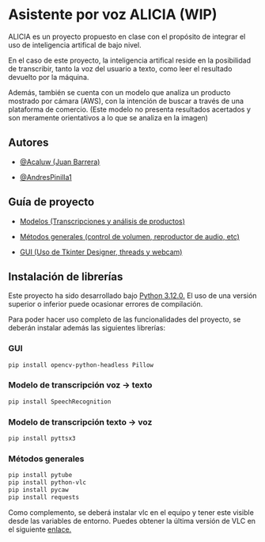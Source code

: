 
# Asistente por voz ALICIA (WIP)

ALICIA es un proyecto propuesto en clase con el propósito de integrar el uso de inteligencia artifical de bajo nivel. 

En el caso de este proyecto, la inteligencia artifical reside en la posibilidad de transcribir, tanto la voz del usuario a texto, como leer el resultado devuelto por la máquina. 

Además, también se cuenta con un modelo que analiza un producto mostrado por cámara (AWS), con la intención de buscar a través de una plataforma de comercio. (Este modelo no presenta resultados acertados y son meramente orientativos a lo que se analiza en la imagen)

## Autores

- [@Acaluw (Juan Barrera)](https://github.com/Acaluw)

- [@AndresPinilla1](https://github.com/AndresPinilla1)
## Guía de proyecto

- [Modelos (Transcripciones y análisis de productos)](https://github.com/Acaluw/ALICIA/tree/main/MODEL)

- [Métodos generales (control de volumen, reproductor de audio, etc)](https://github.com/Acaluw/ALICIA/tree/main/METHODS)

- [GUI (Uso de Tkinter Designer, threads y webcam)](https://github.com/Acaluw/ALICIA/tree/main/CLIENTVIEW)
## Instalación de librerías

Este proyecto ha sido desarrollado bajo [Python 3.12.0.](https://www.python.org/downloads/release/python-3120/) El uso de una versión superior o inferior puede ocasionar errores de compilación.

Para poder hacer uso completo de las funcionalidades del proyecto, se deberán instalar además las siguientes librerías:

### GUI
```bash
pip install opencv-python-headless Pillow
```

### Modelo de transcripción voz -> texto
```bash
pip install SpeechRecognition
```

### Modelo de transcripción texto -> voz
```bash
pip install pyttsx3
```

### Métodos generales
```bash
pip install pytube
pip install python-vlc
pip install pycaw
pip install requests
```

Como complemento, se deberá instalar vlc en el equipo y tener este visible desde las variables de entorno. Puedes obtener la última versión de VLC en el siguiente [enlace.](https://www.videolan.org/vlc/index.es.html)

